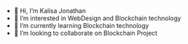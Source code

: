 - 👋 Hi, I’m Kalisa Jonathan
- 👀 I’m interested in WebDesign and Blockchain technology
- 🌱 I’m currently learning Blockchain technology
- 💞️ I’m looking to collaborate on Blockchain Project


<!---
jonathan1965/jonathan1965 is a ✨ special ✨ repository because its `README.md` (this file) appears on your GitHub profile.
You can click the Preview link to take a look at your changes.
--->

